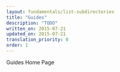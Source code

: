 ```yaml
---
layout: fundamentals/list-subdirectories
title: "Guides"
description: "TODO"
written_on: 2015-07-21
updated_on: 2015-07-21
translation_priority: 0
order: 1
---
```


Guides Home Page
